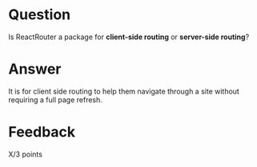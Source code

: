 # Question

Is ReactRouter a package for **client-side routing** or **server-side routing**?

# Answer

It is for client side routing to help them navigate through a site without requiring a full page refresh.

# Feedback

X/3 points
